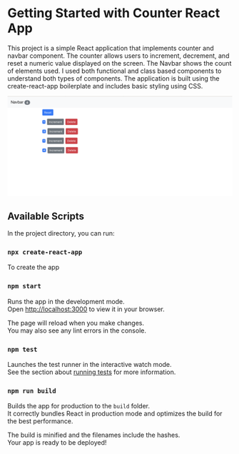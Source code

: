 # Getting Started with Counter React App

This project is a simple React application that implements counter and navbar component. The counter allows users to increment, decrement, and reset a numeric value displayed on the screen. The Navbar shows the count of elements used. I used both functional and class based components to understand both types of components. The application is built using the create-react-app boilerplate and includes basic styling using CSS. 

![](https://github.com/dhillonajender/React-Counter/blob/main/Screenshot%202023-04-10%20at%205.10.52%20PM.png)



## Available Scripts


In the project directory, you can run:
### `npx create-react-app`
To create the app

### `npm start`

Runs the app in the development mode.\
Open [http://localhost:3000](http://localhost:3000) to view it in your browser.

The page will reload when you make changes.\
You may also see any lint errors in the console.

### `npm test`

Launches the test runner in the interactive watch mode.\
See the section about [running tests](https://facebook.github.io/create-react-app/docs/running-tests) for more information.

### `npm run build`

Builds the app for production to the `build` folder.\
It correctly bundles React in production mode and optimizes the build for the best performance.

The build is minified and the filenames include the hashes.\
Your app is ready to be deployed!



